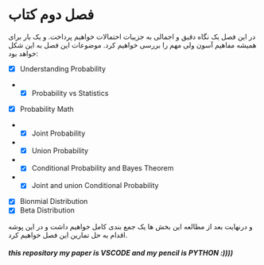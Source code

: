 # فصل دوم کتاب

در این فصل یک نگاه دقیق و اجمالی به جزییات  احتمالات خواهیم پرداخت. و یک بار برای همیشه مفاهیم آسون ولی مهم را بررسی خواهیم کرد.
موضوعات این فصل به این شکل خواهد بود:

- [X] Understanding Probability
- - [X] Probability vs Statistics
- [X] Probability Math
- - [X] Joint Probability
- - [X] Union Probability
- - [X] Conditional Probability and Bayes Theorem
- - [X] Joint and union Conditional Probability
- [X] Bionmial Distribution
- [X] Beta Distribution

و درنهایت بعد از مطالعه این بخش ها یک جمع بندی کامل خواهیم داشت و در این پوشه اقدام به حل تمارین این فصل خواهیم کرد.

##### this repository my paper is VSCODE and my pencil is PYTHON :))))
